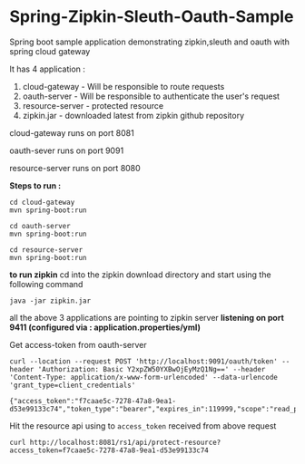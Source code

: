 # Spring-Zipkin-Sleuth-Oauth-Sample
Spring boot sample application demonstrating zipkin,sleuth and oauth with spring cloud gateway

It has 4 application : 
1. cloud-gateway - Will be responsible to route requests
2. oauth-server - Will be responsible to authenticate the user's request
3. resource-server - protected resource
4. zipkin.jar - downloaded latest from zipkin github repository

cloud-gateway runs on port 8081

oauth-sever runs on port 9091

resource-server runs on port 8080

**Steps to run :** 
```
cd cloud-gateway 
mvn spring-boot:run 

cd oauth-server
mvn spring-boot:run

cd resource-server
mvn spring-boot:run
```

**to run zipkin**
cd into the zipkin download directory and start using the following command 

```java -jar zipkin.jar```

all the above 3 applications are pointing to zipkin server **listening on port 9411 (configured via : application.properties/yml)**

Get access-token from oauth-server
```
curl --location --request POST 'http://localhost:9091/oauth/token' --header 'Authorization: Basic Y2xpZW50YXBwOjEyMzQ1Ng==' --header 'Content-Type: application/x-www-form-urlencoded' --data-urlencode 'grant_type=client_credentials'

{"access_token":"f7caae5c-7278-47a8-9ea1-d53e99133c74","token_type":"bearer","expires_in":119999,"scope":"read_profile_info"}
```
Hit the resource api using to ```access_token``` received from above request 
```
curl http://localhost:8081/rs1/api/protect-resource?access_token=f7caae5c-7278-47a8-9ea1-d53e99133c74
```




  
